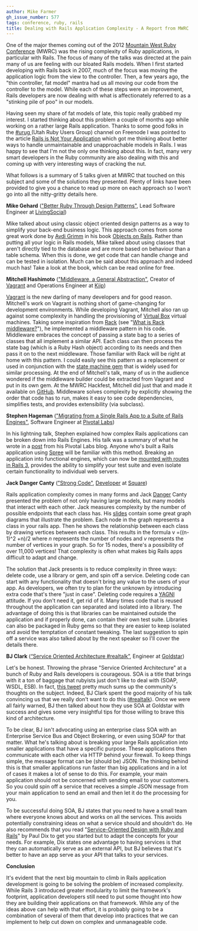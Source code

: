 ```yaml
---
author: Mike Farmer
gh_issue_number: 577
tags: conference, ruby, rails
title: Dealing with Rails Application Complexity - A Report from MWRC
---
```


One of the major themes coming out of the 2012 [Mountain West Ruby Conference](http://mtnwestrubyconf.org/2012/) (MWRC) was the rising complexity of Ruby applications, in particular with Rails. The focus of many of the talks was directed at the pain many of us are feeling with our bloated Rails models. When I first started developing with Rails back in 2007, much of the focus was moving the application logic from the view to the controller. Then, a few years ago, the "thin controller, fat model" mantra had us all moving our code from the controller to the model. While each of these steps were an improvement, Rails developers are now dealing with what is affectionately referred to as a "stinking pile of poo" in our models.

Having seen my share of fat models of late, this topic really grabbed my interest. I started thinking about this problem a couple of months ago while working on a rather large Rails application. Thanks to some good folks in the [ #urug ](https://groups.google.com/forum/?fromgroups#!forum/urug) (Utah Ruby Users Group) channel on Freenode I was pointed to the article [Rails is Not Your Application](http://blog.firsthand.ca/2011/10/rails-is-not-your-application.html) which got me thinking about better ways to handle unmaintainable and unapproachable models in Rails. I was happy to see that I'm not the only one thinking about this. In fact, many very smart developers in the Ruby community are also dealing with this and coming up with very interesting ways of cracking the nut.

What follows is a summary of 5 talks given at MWRC that touched on this subject and some of the solutions they presented. Plenty of links have been provided to give you a chance to read up more on each approach so I won’t go into all the nitty-gritty details here.

**Mike Gehard** (["Better Ruby Through Design Patterns"](https://github.com/msgehard/Better-Ruby-Through-Design-Principles), Lead Software Engineer at [LivingSocial](http://livingsocial.com))

Mike talked about using classic object oriented design patterns as a way to simplify your back-end business logic. This approach comes from some great work done by [Avdi Grimm](http://devblog.avdi.org/) in his book [Objects on Rails](http://objectsonrails.com/). Rather than putting all your logic in Rails models, Mike talked about using classes that aren't directly tied to the database and are more based on behaviour than a table schema. When this is done, we get code that can handle change and can be tested in isolation. Much can be said about this approach and indeed much has! Take a look at the book, which can be read online for free.

**Mitchell Hashimoto** (["Middleware, a General Abstraction"](http://mitchellhashimoto.com/), Creator of [Vagrant](http://vagrantup.com/) and Operations Engineer at [Kiip](http://kiip.me/))

[Vagrant](http://vagrantup.com/) is the new darling of many developers and for good reason. Mitchell's work on Vagrant is nothing short of game-changing for development environments. While developing Vagrant, Mitchell also ran up against some complexity in handling the provisioning of [Virtual Box](https://www.virtualbox.org/) virtual machines. Taking some inspiration from [Rack](https://github.com/rack) (see "[What is Rack middleware?](http://stackoverflow.com/questions/2256569/what-is-rack-middleware)"), he implemented a middleware pattern in his code. Middleware embraces the concept of passing a state bag to a series of classes that all implement a similar API. Each class can then process the state bag (which is a Ruby Hash object) according to its needs and then pass it on to the next middleware. Those familiar with Rack will be right at home with this pattern. I could easily see this pattern as a replacement or used in conjunction with the [state machine gem](https://github.com/pluginaweek/state_machine) that is widely used for similar processing. At the end of Mitchell's talk, many of us in the audience wondered if the middleware builder could be extracted from Vagrant and put in its own gem. At the MWRC Hackfest, Mitchell did just that and made it available on [GitHub](https://github.com/mitchellh/middleware). Middleware solves complexity by explicitly showing the order that code has to run, makes it easy to see code dependencies, simplifies tests, and provides extensibility (via subclass).

**Stephen Hageman** (["Migrating from a Single Rails App to a Suite of Rails Engines"](http://pivotallabs.com/users/shagemann/blog/articles/1994-migrating-from-a-single-rails-app-to-a-suite-of-rails-engines), Software Engineer at [Pivotal Labs](http://pivotallabs.com))

In his lightning talk, Stephen explained how complex Rails applications can be broken down into Rails Engines. His talk was a summary of what he wrote in a [post](http://pivotallabs.com/users/shagemann/blog/articles/1994-migrating-from-a-single-rails-app-to-a-suite-of-rails-engines) from his Pivotal Labs blog. Anyone who's built a Rails application using [Spree](http://spreecomerce.com) will be familiar with this method. Breaking an application into functional engines, which can now be [mounted with routes in Rails 3](http://railscasts.com/episodes/277-mountable-engines?view=asciicast), provides the ability to simplify your test suite and even isolate certain functionality to individual web servers.

**Jack Danger Canty** (["Strong Code"](http://dl.dropbox.com/u/6777832/StrongCode-JackDanger.pdf), [Developer](http://xn--jck-ula.com/) at [Square](https://squareup.com/))

Rails application complexity comes in many forms and Jack [Danger](http://www.youtube.com/watch?v=ueaHLHgskkw) Canty presented the problem of not only having large models, but many models that interact with each other. Jack measures complexity by the number of possible endpoints that each class has. His [slides](http://dl.dropbox.com/u/6777832/StrongCode-JackDanger.pdf) contain some great graph diagrams that illustrate the problem. Each node in the graph represents a class in your rails app. Then he shows the relationship between each class by drawing vertices between each class. This results in the formula v =((n-1)^2 +n)/2 where *n* represents the number of nodes and *v* represents the number of vertices in your graph. So for 15 nodes, there's a possibility of over 11,000 vertices! That complexity is often what makes big Rails apps difficult to adapt and change.

The solution that Jack presents is to reduce complexity in three ways: delete code, use a library or gem, and spin off a service. Deleting code can start with any functionality that doesn't bring any value to the users of your app. As developers, we often try to plan for the unknown by introducing extra code that's there "just in case". Deleting code requires a [YAGNI](http://en.wikipedia.org/wiki/YAGNI) attitude. If you don't need it, get rid of it. Many times code that is reused throughout the application can separated and isolated into a library. The advantage of doing this is that libraries can be maintained outside the application and if properly done, can contain their own test suite. Libraries can also be packaged in Ruby gems so that they are easier to keep isolated and avoid the temptation of constant tweaking. The last suggestion to spin off a service was also talked about by the next speaker so I'll cover the details there.

**BJ Clark** ([“Service Oriented Architecture #realtalk”](http://bjclark.me/), Engineer at [Goldstar](https://www.goldstar.com/))

Let's be honest. Throwing the phrase "Service Oriented Architecture" at a bunch of Ruby and Rails developers is courageous. SOA is a title that brings with it a ton of baggage that rubyists just don't like to deal with (SOAP, WSDL, ESB). In fact, [this tweet](https://twitter.com/?category=people#!/obfuscurity/status/180703668465704960) pretty much sums up the community's thoughts on the subject. Indeed, BJ Clark spent the good majority of his talk convincing us that we really don't want to do this ([#realtalk](http://www.urbandictionary.com/define.php?term=real%20talk)). Once we were all fairly warned, BJ then talked about how they use SOA at Goldstar with success and gives some very insightful tips for those willing to brave this kind of architecture.

To be clear, BJ isn't advocating using an enterprise class SOA with an Enterprise Service Bus and Object Brokering, or even using SOAP for that matter. What he's talking about is breaking your large Rails application into smaller applications that have a specific purpose. These applications then communicate with each other via HTTP behind your firewall. To keep things simple, the message format can be (should be) JSON. The thinking behind this is that smaller applications run faster than big applications and in a lot of cases it makes a lot of sense to do this. For example, your main application should not be concerned with sending email to your customers. So you could spin off a service that receives a simple JSON message from your main application to send an email and then let it do the processing for you.

To be successful doing SOA, BJ states that you need to have a small team where everyone knows about and works on all the services. This avoids potentially constraining ideas on what a service should and shouldn’t do. He also recommends that you read "[Service-Oriented Design with Ruby and Rails](http://www.amazon.com/Service-Oriented-Design-Addison-Wesley-Professional-Series/dp/0321659368/ref=sr_1_1?ie=UTF8&qid=1332514960&sr=8-1)" by Paul Dix to get you started but to adapt the concepts for your needs. For example, Dix states one advantage to having services is that they can automatically serve as an external API, but BJ believes that it's better to have an app serve as your API that talks to your services.

**Conclusion**

It's evident that the next big mountain to climb in Rails application development is going to be solving the problem of increased complexity. While Rails 3 introduced greater modularity to limit the framework's footprint, application developers still need to put some thought into how they are building their applications on that framework. While any of the ideas above can help with that effort, it is probably going to be a combination of several of them that develop into practices that we can implement to help cut down on complex and unmanageable code.
